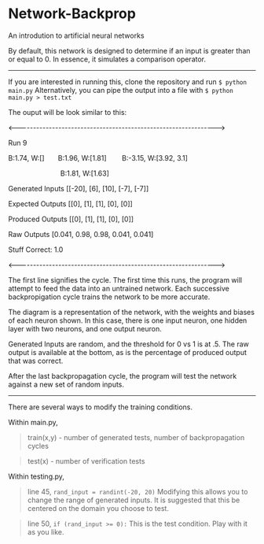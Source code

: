 # Network-Backprop
An introdution to artificial neural networks

By default, this network is designed to determine if an input is greater than or equal to 0. In essence, it simulates a comparison operator.

---

If you are interested in running this, clone the repository and run `$ python main.py`
Alternatively, you can pipe the output into a file with `$ python main.py > test.txt`


The ouput will be look similar to this:


<--------------------------------------------------------------->


Run 9
<!--I love markdown -->
B:1.74, W:[]      &nbsp;&nbsp;&nbsp;&nbsp;&nbsp;            B:1.96, W:[1.81]         &nbsp;&nbsp;&nbsp;&nbsp;&nbsp;&nbsp;            B:-3.15, W:[3.92, 3.1]

&nbsp;&nbsp;&nbsp;&nbsp;&nbsp;&nbsp;&nbsp;&nbsp;&nbsp;&nbsp;&nbsp;&nbsp;&nbsp;&nbsp;&nbsp;&nbsp;&nbsp;&nbsp;&nbsp;&nbsp;&nbsp;&nbsp;&nbsp;&nbsp;&nbsp;&nbsp;                        B:1.81, W:[1.63]                       

Generated Inputs
[[-20], [6], [10], [-7], [-7]]

Expected Outputs
[[0], [1], [1], [0], [0]]

Produced Outputs
[[0], [1], [1], [0], [0]]


Raw Outputs
[0.041, 0.98, 0.98, 0.041, 0.041]

Stuff Correct: 1.0

<--------------------------------------------------------------->


The first line signifies the cycle. The first time this runs, the program will attempt to feed the data into an untrained network. Each successive backpropigation cycle trains the network to be more accurate.

The diagram is a representation of the network, with the weights and biases of each neuron shown. In this case, there is one input neuron, one hidden layer with two neurons, and one output neuron.

Generated Inputs are random, and the threshold for 0 vs 1 is at .5. The raw output is available at the bottom, as is the percentage of produced output that was correct.

After the last backpropagation cycle, the program will test the network against a new set of random inputs.


---

There are several ways to modify the training conditions.

Within main.py,

>	train(x,y) - number of generated tests, number of backpropagation cycles
	
>	test(x) - number of verification tests

Within testing.py,

>	line 45, `rand_input = randint(-20, 20)`
>	Modifying this allows you to change the range of generated inputs. It is suggested that this be centered on the domain you choose to test.
	
>	line 50, `if (rand_input >= 0):`
>	This is the test condition. Play with it as you like.
